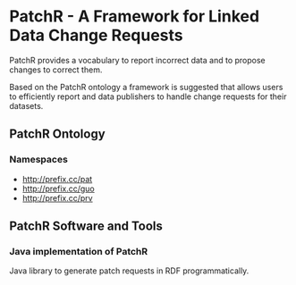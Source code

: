 # PatchR - A Framework for Linked Data Change Requests
PatchR provides a vocabulary to report incorrect data and to propose changes to correct them.

Based on the PatchR ontology a framework is suggested that allows users to efficiently report and data publishers to handle change requests for their datasets.

## PatchR Ontology

### Namespaces
 * http://prefix.cc/pat
 * http://prefix.cc/guo
 * http://prefix.cc/prv

## PatchR Software and Tools

### Java implementation of PatchR
Java library to generate patch requests in RDF programmatically.